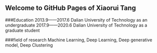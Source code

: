 ## Welcome to GitHub Pages of Xiaorui Tang

###Education
2013.9——2017.6  Dalian University of Technology as an undergraduate
2017.9——2020.6  Dalian University of Technology as a graduate student

###field of research
Machine Learning, Deep Learning, Deep generative model, Deep Clustering 
